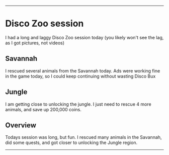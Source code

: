 
***

# Disco Zoo session

I had a long and laggy Disco Zoo session today (you likely won't see the lag, as I got pictures, not videos)

## Savannah

I rescued several animals from the Savannah today. Ads were working fine in the game today, so I could keep continuing without wasting Disco Bux

## Jungle

I am getting close to unlocking the jungle. I just need to rescue 4 more animals, and save up 200,000 coins.

## Overview

Todays session was long, but fun. I rescued many animals in the Savannah, did some quests, and got closer to unlocking the Jungle region.

***

<!-- Notes

Disco Zoo session

Laggy
Savannah
Ads worked
Close to unlocking Jungle

!-->
